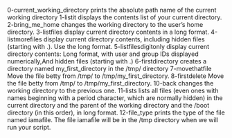 0-current_working_directory prints the absolute path name of the current working directory
1-listit displays the contents list of your current directory.
2-bring_me_home changes the working directory to the user’s home directory.
3-listfiles display current directory contents in a long format.
4-listmorefiles display current directory contents, including hidden files (starting with .). Use the long format.
5-listfilesdigitonly display current directory contents: Long format, with user and group IDs displayed numerically,And hidden files (starting with .) 
6-firstdirectory creates a directory named my_first_directory in the /tmp/ directory
7-movethatfile Move the file betty from /tmp/ to /tmp/my_first_directory.
8-firstdelete Move the file betty from /tmp/ to /tmp/my_first_directory.
10-back changes the working directory to the previous one.
11-lists lists all files (even ones with names beginning with a period character, which are normally hidden) in the current directory and the parent of the working directory and the /boot directory (in this order), in long format.
12-file_type prints the type of the file named iamafile. The file iamafile will be in the /tmp directory when we will run your script.
